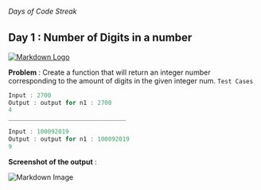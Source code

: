 ###### Days of Code Streak 
## Day 1 : Number of Digits in a number

[![Markdown Logo](https://img.shields.io/badge/LinkedIn-0077B5?style=for-the-badge&logo=linkedin&logoColor=white)](https://www.linkedin.com/posts/mustbemustak_daysofcode-vitbhopalgaming-20daysofcode-activity-7018138916432064514-H5hP?utm_source=share&utm_medium=member_desktop)

**Problem** : Create a function that will return an integer number corresponding to the amount of digits in the given integer num.
```Test Cases```
```javascript
Input : 2700
Output : output for n1 : 2700
4
_________________________________

Input : 100092019
Output : output for n1 : 100092019
9
``` 

**Screenshot of the output** : 

![Markdown Image](https://user-images.githubusercontent.com/109837813/211266307-59ff50fa-c007-4a93-a0df-800afef55bd1.png)
